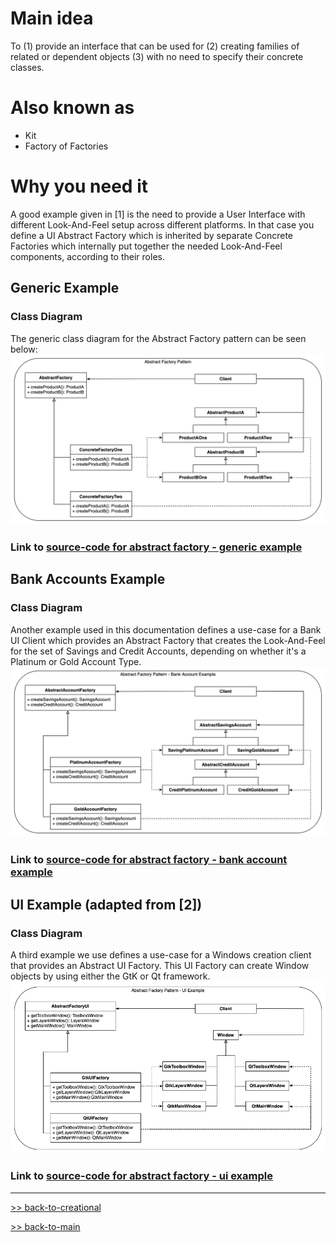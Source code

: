 # Main idea
To (1) provide an interface that can be used for (2) creating families of related or 
dependent objects (3) with no need to specify their concrete classes.

# Also known as
* Kit
* Factory of Factories

# Why you need it
A good example given in [1] is the need to provide a User Interface with different 
Look-And-Feel setup across different platforms. In that case you define a UI Abstract Factory
which is inherited by separate Concrete Factories which internally put together the needed
Look-And-Feel components, according to their roles.

## Generic Example
### Class Diagram
The generic class diagram for the Abstract Factory pattern can be seen below:
![](diagrams/abstract-factory-generic.png)

### Link to [source-code for abstract factory - generic example](abstract_factory_generic.py)

## Bank Accounts Example
### Class Diagram
Another example used in this documentation defines a use-case for a Bank UI Client
which provides an Abstract Factory that creates the Look-And-Feel for the set of
Savings and Credit Accounts, depending on whether it's a Platinum or Gold Account Type.
![](diagrams/abstract-factory-account.png)

### Link to [source-code for abstract factory - bank account example](abstract_factory_account.py)

## UI Example (adapted from [2])
### Class Diagram
A third example we use defines a use-case for a Windows creation client that provides 
an Abstract UI Factory. This UI Factory can create Window objects by using either the GtK or Qt framework.
![](diagrams/abstract-factory-ui.png)
### Link to [source-code for abstract factory - ui example](abstract_factory_ui.py)


<hr>

[>> back-to-creational](../README.md)

[>> back-to-main](../../README.md)